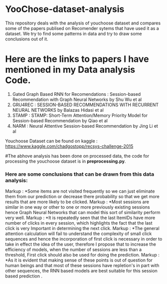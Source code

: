 # YooChose-dataset-analysis
This repository deals with the analysis of youchoose dataset and compares some of the papers publised on Recomender sytems that have used it as a dataset. We try to find some patterns in data and try to draw some conclusions out of it. 

# Here are the links to papers I have mentioned in my Data analysis Code. 
1. Gated Graph Based RNN for Recomendations : Session-based Recommendation with Graph Neural Networks by Shu Wu et al
2. GRU4REC : SESSION-BASED RECOMMENDATIONS WITH RECURRENT NEURAL NETWORKS by Balazas Hidasi et al
3. STAMP : STAMP: Short-Term Attention/Memory Priority Model for Session-based Recommendation by Qiao et al
4. NARM : Neural Attentive Session-based Recommendation by Jing Li et al

Youchoose Dataset can be found on kaggle : https://www.kaggle.com/chadgostopp/recsys-challenge-2015

#The abhove analysis has been done on processed data, the code for processing the youchoose dataset is in **preprocessing.py**.

### Here are some conclusions that can be drawn from this data analysis:

Markup : *Some items are not visited frequently so we can just eliminate them from our prediction or decrease there probability so that we get more results that are more likely to be      clicked.
Markup : *Most sessions are similar in one way or other to one or more previously existing sessions hence Graph Neural Networks that can model this sort of similarity perform very well.
Markup : *It is repeatedly seen that the last ItemIDs have more number of clicks in every session, which highlights the fact that the last click is very Important in determining the next click.
Markup : *The general attention calculation will fail to understand the complexity of small click sequences and hence the incorporation of first click is necessary in order to take in effect the  idea of the user, therefore I propose that to increase the efficiency of models, when the number of sessions are less than a threshold, First click should also be used for doing the prediction.
Markup : *As it is evident that making sense of these points is out of question for human beings and that most of these sessions have repletion's in part with other sequences, the RNN based models are best suitable for this session based prediction .
